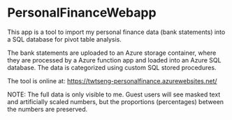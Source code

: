# PersonalFinanceWebapp

This app is a tool to import my personal finance data (bank statements) into a SQL database for pivot table analysis.

The bank statements are uploaded to an Azure storage container, where they are processed by a Azure function app and loaded into an Azure SQL database. The data is categorized using custom SQL stored procedures.

The tool is online at: https://twtseng-personalfinance.azurewebsites.net/

NOTE: The full data is only visible to me. Guest users will see masked text and artificially scaled numbers, but the proportions (percentages) between the numbers are preserved. 
